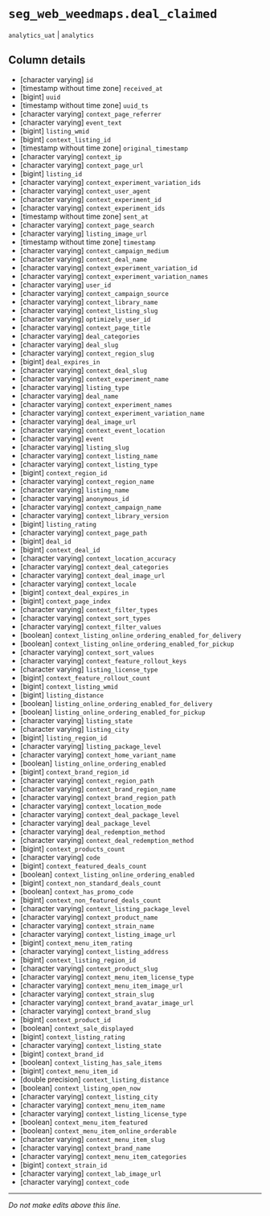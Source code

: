 # `seg_web_weedmaps.deal_claimed`
`analytics_uat` | `analytics`

## Column details
* [character varying] `id`
* [timestamp without time zone] `received_at`
* [bigint]    `uuid`
* [timestamp without time zone] `uuid_ts`
* [character varying] `context_page_referrer`
* [character varying] `event_text`
* [bigint]    `listing_wmid`
* [bigint]    `context_listing_id`
* [timestamp without time zone] `original_timestamp`
* [character varying] `context_ip`
* [character varying] `context_page_url`
* [bigint]    `listing_id`
* [character varying] `context_experiment_variation_ids`
* [character varying] `context_user_agent`
* [character varying] `context_experiment_id`
* [character varying] `context_experiment_ids`
* [timestamp without time zone] `sent_at`
* [character varying] `context_page_search`
* [character varying] `listing_image_url`
* [timestamp without time zone] `timestamp`
* [character varying] `context_campaign_medium`
* [character varying] `context_deal_name`
* [character varying] `context_experiment_variation_id`
* [character varying] `context_experiment_variation_names`
* [character varying] `user_id`
* [character varying] `context_campaign_source`
* [character varying] `context_library_name`
* [character varying] `context_listing_slug`
* [character varying] `optimizely_user_id`
* [character varying] `context_page_title`
* [character varying] `deal_categories`
* [character varying] `deal_slug`
* [character varying] `context_region_slug`
* [bigint]    `deal_expires_in`
* [character varying] `context_deal_slug`
* [character varying] `context_experiment_name`
* [character varying] `listing_type`
* [character varying] `deal_name`
* [character varying] `context_experiment_names`
* [character varying] `context_experiment_variation_name`
* [character varying] `deal_image_url`
* [character varying] `context_event_location`
* [character varying] `event`
* [character varying] `listing_slug`
* [character varying] `context_listing_name`
* [character varying] `context_listing_type`
* [bigint]    `context_region_id`
* [character varying] `context_region_name`
* [character varying] `listing_name`
* [character varying] `anonymous_id`
* [character varying] `context_campaign_name`
* [character varying] `context_library_version`
* [bigint]    `listing_rating`
* [character varying] `context_page_path`
* [bigint]    `deal_id`
* [bigint]    `context_deal_id`
* [character varying] `context_location_accuracy`
* [character varying] `context_deal_categories`
* [character varying] `context_deal_image_url`
* [character varying] `context_locale`
* [bigint]    `context_deal_expires_in`
* [bigint]    `context_page_index`
* [character varying] `context_filter_types`
* [character varying] `context_sort_types`
* [character varying] `context_filter_values`
* [boolean]   `context_listing_online_ordering_enabled_for_delivery`
* [boolean]   `context_listing_online_ordering_enabled_for_pickup`
* [character varying] `context_sort_values`
* [character varying] `context_feature_rollout_keys`
* [character varying] `listing_license_type`
* [bigint]    `context_feature_rollout_count`
* [bigint]    `context_listing_wmid`
* [bigint]    `listing_distance`
* [boolean]   `listing_online_ordering_enabled_for_delivery`
* [boolean]   `listing_online_ordering_enabled_for_pickup`
* [character varying] `listing_state`
* [character varying] `listing_city`
* [bigint]    `listing_region_id`
* [character varying] `listing_package_level`
* [character varying] `context_home_variant_name`
* [boolean]   `listing_online_ordering_enabled`
* [bigint]    `context_brand_region_id`
* [character varying] `context_region_path`
* [character varying] `context_brand_region_name`
* [character varying] `context_brand_region_path`
* [character varying] `context_location_mode`
* [character varying] `context_deal_package_level`
* [character varying] `deal_package_level`
* [character varying] `deal_redemption_method`
* [character varying] `context_deal_redemption_method`
* [bigint]    `context_products_count`
* [character varying] `code`
* [bigint]    `context_featured_deals_count`
* [boolean]   `context_listing_online_ordering_enabled`
* [bigint]    `context_non_standard_deals_count`
* [boolean]   `context_has_promo_code`
* [bigint]    `context_non_featured_deals_count`
* [character varying] `context_listing_package_level`
* [character varying] `context_product_name`
* [character varying] `context_strain_name`
* [character varying] `context_listing_image_url`
* [bigint]    `context_menu_item_rating`
* [character varying] `context_listing_address`
* [bigint]    `context_listing_region_id`
* [character varying] `context_product_slug`
* [character varying] `context_menu_item_license_type`
* [character varying] `context_menu_item_image_url`
* [character varying] `context_strain_slug`
* [character varying] `context_brand_avatar_image_url`
* [character varying] `context_brand_slug`
* [bigint]    `context_product_id`
* [boolean]   `context_sale_displayed`
* [bigint]    `context_listing_rating`
* [character varying] `context_listing_state`
* [bigint]    `context_brand_id`
* [boolean]   `context_listing_has_sale_items`
* [bigint]    `context_menu_item_id`
* [double precision] `context_listing_distance`
* [boolean]   `context_listing_open_now`
* [character varying] `context_listing_city`
* [character varying] `context_menu_item_name`
* [character varying] `context_listing_license_type`
* [boolean]   `context_menu_item_featured`
* [boolean]   `context_menu_item_online_orderable`
* [character varying] `context_menu_item_slug`
* [character varying] `context_brand_name`
* [character varying] `context_menu_item_categories`
* [bigint]    `context_strain_id`
* [character varying] `context_lab_image_url`
* [character varying] `context_code`

-------------------------------------------------------------------------------
*Do not make edits above this line.*

